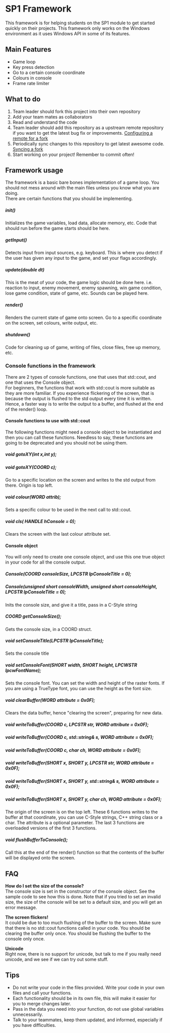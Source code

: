 SP1 Framework
============

This framework is for helping students on the SP1 module to get started quickly on their projects. This framework only works on the Windows environment as it uses Windows API in some of its features. 

Main Features
-------------

- Game loop  
- Key press detection  
- Go to a certain console coordinate  
- Colours in console  
- Frame rate limiter  

What to do
----------

1. Team leader should fork this project into their own repository
2. Add your team mates as collaborators
3. Read and understand the code
4. Team leader should add this repository as a upstream remote repository if you want to get the latest bug fix or improvements. [Configuring a remote for a fork](https://help.github.com/articles/configuring-a-remote-for-a-fork)
5. Periodically sync changes to this repository to get latest awesome code. [Syncing a fork](https://help.github.com/articles/syncing-a-fork)
6. Start working on your project! Remember to commit often!

Framework usage
---------------

The framework is a basic bare bones implementation of a game loop. You should not mess around with the main files unless you know what you are doing.  
There are certain functions that you should be implementing.
##### init()
Initializes the game variables, load data, allocate memory, etc. Code that should run before the game starts should be here.

##### getInput()
Detects input from input sources, e.g. keyboard. This is where you detect if the user has given any input to the game, and set your flags accordingly.

##### update(double dt)
This is the meat of your code, the game logic should be done here. i.e. reaction to input, enemy movement, enemy spawning, win game condition, lose game condition, state of game, etc.
Sounds can be played here.

##### render()
Renders the current state of game onto screen. Go to a specific coordinate on the screen, set colours, write output, etc.

##### shutdown()
Code for cleaning up of game, writing of files, close files, free up memory, etc.

### Console functions in the framework

There are 2 types of console functions, one that uses that std::cout, and one that uses the Console object.  
For beginners, the functions that work with std::cout is more suitable as they are more familiar.
If you experience flickering of the screen, that is because the output is flushed to the std output every time it is written. Hence, a faster way is to write the output to a buffer, and flushed at the end of the render() loop.

#### Console functions to use with std::cout
The following functions might need a console object to be instantiated and then you can call these functions. Needless to say, these functions are going to be deprecated and you should not be using them.

##### void gotoXY(int x,int y);
##### void gotoXY(COORD c);
Go to a specific location on the screen and writes to the std output from there. Origin is top left.

##### void colour(WORD attrib);
Sets a specific colour to be used in the next call to std::cout.

##### void cls( HANDLE hConsole = 0);
Clears the screen with the last colour attribute set.

#### Console object
You will only need to create one console object, and use this one true object in your code for all the console output. 

##### Console(COORD consoleSize, LPCSTR lpConsoleTitle = 0);
##### Console(unsigned short consoleWidth, unsigned short consoleHeight, LPCSTR lpConsoleTitle = 0);
Inits the console size, and give it a title, pass in a C-Style string

##### COORD getConsoleSize();  
Gets the console size, in a COORD struct.

##### void setConsoleTitle(LPCSTR lpConsoleTitle);
Sets the console title

##### void setConsoleFont(SHORT width, SHORT height, LPCWSTR lpcwFontName); 
Sets the console font. You can set the width and height of the raster fonts. If you are using a TrueType font, you can use the height as the font size. 

##### void clearBuffer(WORD attribute = 0x0F);
Clears the data buffer, hence "clearing the screen", preparing for new data.

##### void writeToBuffer(COORD c, LPCSTR str, WORD attribute = 0x0F);
##### void writeToBuffer(COORD c, std::string& s, WORD attribute = 0x0F);
##### void writeToBuffer(COORD c, char ch, WORD attribute = 0x0F);
##### void writeToBuffer(SHORT x, SHORT y, LPCSTR str, WORD attribute = 0x0F);
##### void writeToBuffer(SHORT x, SHORT y, std::string& s, WORD attribute = 0x0F);
##### void writeToBuffer(SHORT x, SHORT y, char ch, WORD attribute = 0x0F);  
The origin of the screen is on the top left.
These 6 functions writes to the buffer at that coordinate, you can use C-Style strings, C++ string class or a char. The attribute is a optional parameter. The last 3 functions are overloaded versions of the first 3 functions.


##### void flushBufferToConsole();
Call this at the end of the render() function so that the contents of the buffer will be displayed onto the screen.


FAQ
---

**How do I set the size of the console?**  
The console size is set in the constructor of the console object. See the sample code to see how this is done. Note that if you tried to set an invalid size, the size of the console will be set to a default size, and you will get an error message.

**The screen flickers!**  
It could be due to too much flushing of the buffer to the screen. Make sure that there is no std::cout functions called in your code. You should be clearing the buffer only once. You should be flushing the buffer to the console only once. 

**Unicode**  
Right now, there is no support for unicode, but talk to me if you really need unicode, and we see if we can try out some stuff.

Tips
----
- Do not write your code in the files provided. Write your code in your own files and call your functions.  
- Each functionality should be in its own file, this will make it easier for you to merge changes later.  
- Pass in the data you need into your function, do not use global variables unnecessarily.  
- Talk to your teammates, keep them updated, and informed, especially if you have difficulties.  


